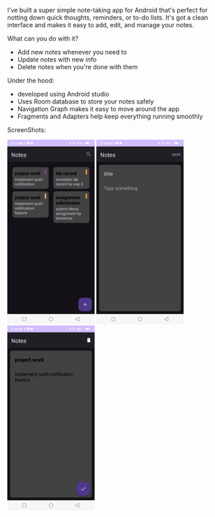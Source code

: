 
I've built a super simple note-taking app for Android that's perfect for notting down quick thoughts, reminders, or to-do lists. It's got a clean interface and makes it easy to add, edit, and manage your notes.

What can you do with it?

- Add new notes whenever you need to
- Update notes with new info
- Delete notes when you're done with them

Under the hood:

- developed using Android studio
- Uses Room database to store your notes safely
- Navigation Graph makes it easy to move around the app
- Fragments and Adapters help keep everything running smoothly

ScreenShots:


<img src="app/src/main/res/drawable/note1.jpg" width="200"/>
<img src="app/src/main/res/drawable/addnote.jpg" width="200"/>
<img src="app/src/main/res/drawable/editnote.jpg" width="200"/>
